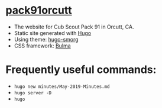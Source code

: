 # [pack91orcutt](http://pack91orcutt.org/)


* The website for Cub Scout Pack 91 in Orcutt, CA.
* Static site generated with [Hugo](https://gohugo.io/)
* Using theme: [hugo-smorg](https://github.com/solutionroute/hugo-smorg)
* CSS framework: [Bulma](bulma.io)

# Frequently useful commands:
*  `hugo new minutes/May-2019-Minutes.md`
*  `hugo server -D`
*  `hugo`